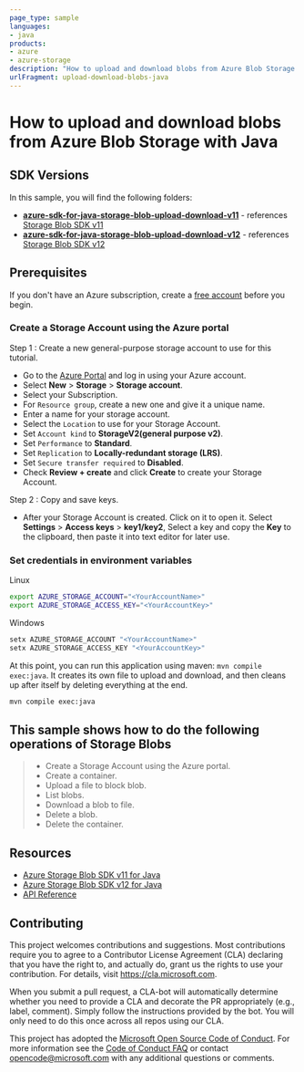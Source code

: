 ```yaml
---
page_type: sample
languages: 
- java
products:
- azure
- azure-storage
description: "How to upload and download blobs from Azure Blob Storage with Java."
urlFragment: upload-download-blobs-java
---
```


# How to upload and download blobs from Azure Blob Storage with Java

## SDK Versions
In this sample, you will find the following folders:
* **[azure-sdk-for-java-storage-blob-upload-download-v11][azure-sdk-blob-v11-folder]** - references [Storage Blob SDK v11][SDK-v11]
* **[azure-sdk-for-java-storage-blob-upload-download-v12][azure-sdk-blob-v12-folder]** - references [Storage Blob SDK v12][SDK-v12]

## Prerequisites
If you don't have an Azure subscription, create a [free account] before you begin.

### Create a Storage Account using the Azure portal

Step 1 : Create a new general-purpose storage account to use for this tutorial.

*  Go to the [Azure Portal] and log in using your Azure account.
*  Select **New** > **Storage** > **Storage account**.
*  Select your Subscription.
*  For `Resource group`, create a new one and give it a unique name.
*  Enter a name for your storage account.
*  Select the `Location` to use for your Storage Account.
*  Set `Account kind` to **StorageV2(general purpose v2)**.
*  Set `Performance` to **Standard**.
*  Set `Replication` to **Locally-redundant storage (LRS)**.
*  Set `Secure transfer required` to **Disabled**.
*  Check **Review + create** and click **Create** to create your Storage Account.

Step 2 : Copy and save keys.

 * After your Storage Account is created. Click on it to open it. Select **Settings** > **Access keys** > **key1/key2**, Select a key and copy the **Key** to the clipboard, then paste it into text editor for later use.

### Set credentials in environment variables 

Linux
``` bash
export AZURE_STORAGE_ACCOUNT="<YourAccountName>"
export AZURE_STORAGE_ACCESS_KEY="<YourAccountKey>"
```

Windows
``` cmd
setx AZURE_STORAGE_ACCOUNT "<YourAccountName>"
setx AZURE_STORAGE_ACCESS_KEY "<YourAccountKey>"
```

At this point, you can run this application using maven: `mvn compile exec:java`. It creates its own file to upload and download, and then cleans up after itself by deleting everything at the end.

``` cmd
mvn compile exec:java
```

## This sample shows how to do the following operations of Storage Blobs

> * Create a Storage Account using the Azure portal.
> * Create a container.
> * Upload a file to block blob.
> * List blobs.
> * Download a blob to file.
> * Delete a blob.
> * Delete the container.

## Resources

* [Azure Storage Blob SDK v11 for Java][SDK-v11]
* [Azure Storage Blob SDK v12 for Java][SDK-v12]
* [API Reference][API Reference]

## Contributing

This project welcomes contributions and suggestions.  Most contributions require you to agree to a
Contributor License Agreement (CLA) declaring that you have the right to, and actually do, grant us
the rights to use your contribution. For details, visit https://cla.microsoft.com.

When you submit a pull request, a CLA-bot will automatically determine whether you need to provide
a CLA and decorate the PR appropriately (e.g., label, comment). Simply follow the instructions
provided by the bot. You will only need to do this once across all repos using our CLA.

This project has adopted the [Microsoft Open Source Code of Conduct].
For more information see the [Code of Conduct FAQ] or
contact [opencode@microsoft.com] with any additional questions or comments.

<!-- LINKS -->
[azure-sdk-blob-v11-folder]: https://github.com/Azure-Samples/azure-sdk-for-java-storage-blob-upload-download/tree/master/azure-sdk-for-java-storage-blob-upload-download-v11
[azure-sdk-blob-v12-folder]: https://github.com/Azure-Samples/azure-sdk-for-java-storage-blob-upload-download/tree/master/azure-sdk-for-java-storage-blob-upload-download-v12
[free account]: https://azure.microsoft.com/free/?WT.mc_id=A261C142F
[Azure Portal]: https://portal.azure.com
[SDK-v11]: https://search.maven.org/artifact/com.microsoft.azure/azure-storage-blob/11.0.0/jar
[SDK-v12]: https://search.maven.org/artifact/com.azure/azure-storage-blob/12.0.0/jar
[API Reference]: http://azure.github.io/azure-sdk-for-java/
[Microsoft Open Source Code of Conduct]: https://opensource.microsoft.com/codeofconduct/
[Code of Conduct FAQ]: https://opensource.microsoft.com/codeofconduct/faq/
[opencode@microsoft.com]: mailto:opencode@microsoft.com
